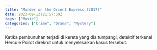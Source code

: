 ```yaml
---
title: "Murder on the Orient Express (2017)"
date: 2023-09-13T21:57:30Z
tags: ["Movie"]
categories: ["Crime", "Drama", "Mystery"]
---
```


Ketika pembunuhan terjadi di kereta yang dia tumpangi, detektif terkenal Hercule Poirot direkrut untuk menyelesaikan kasus tersebut.

  <mux-player stream-type="on-demand"
  src="https://kp3d-my.sharepoint.com/personal/ryoo_kp3d_onmicrosoft_com/_layouts/15/download.aspx?share=EfQ90gQ0IypDlCKyeQ6wmAkB7MdKUFjoqjyENLtVViTGng" metadata-video-title="Murder on the Orient Express (2017)" prefer-playback="mse" controls>
  </mux-player>
  
  
  <script src="https://cdn.jsdelivr.net/npm/@mux/mux-player"></script>
  
   <script id="MtVEmgAGIf4a3sX9A1GMfO60202kRLYbiizy01bWzxRqUM" type="application/ld+json">
 {
  "@context": "https://schema.org/",
  "@type": "VideoObject",
  "name": "Murder on the Orient Express (2017)",
  "contentUrl": "https://stream.mux.com/MtVEmgAGIf4a3sX9A1GMfO60202kRLYbiizy01bWzxRqUM.m3u8?quality=auto",
  "thumbnailUrl": "https://www.themoviedb.org/t/p/original/joHK7AhNjgMKc6483O3VsvD3z0e.jpg?width=314&fit_mode=preserve&time=25",
  "uploadDate": "2023-09-13T21:57:30Z",
}

</script>